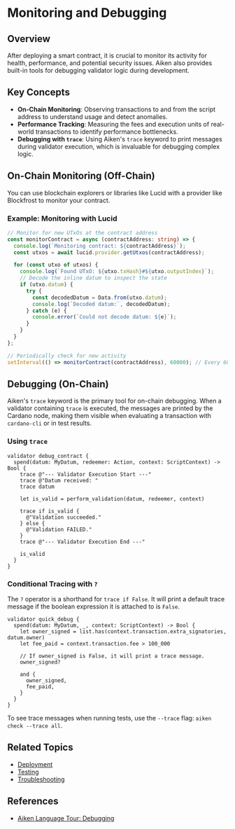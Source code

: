 # Monitoring and Debugging

## Overview

After deploying a smart contract, it is crucial to monitor its activity for health, performance, and potential security issues. Aiken also provides built-in tools for debugging validator logic during development.

## Key Concepts

- **On-Chain Monitoring**: Observing transactions to and from the script address to understand usage and detect anomalies.
- **Performance Tracking**: Measuring the fees and execution units of real-world transactions to identify performance bottlenecks.
- **Debugging with `trace`**: Using Aiken's `trace` keyword to print messages during validator execution, which is invaluable for debugging complex logic.

## On-Chain Monitoring (Off-Chain)

You can use blockchain explorers or libraries like Lucid with a provider like Blockfrost to monitor your contract.

### Example: Monitoring with Lucid

```typescript
// Monitor for new UTxOs at the contract address
const monitorContract = async (contractAddress: string) => {
  console.log(`Monitoring contract: ${contractAddress}`);
  const utxos = await lucid.provider.getUtxos(contractAddress);

  for (const utxo of utxos) {
    console.log(`Found UTxO: ${utxo.txHash}#${utxo.outputIndex}`);
    // Decode the inline datum to inspect the state
    if (utxo.datum) {
      try {
        const decodedDatum = Data.from(utxo.datum);
        console.log(`Decoded datum:`, decodedDatum);
      } catch (e) {
        console.error(`Could not decode datum: ${e}`);
      }
    }
  }
};

// Periodically check for new activity
setInterval(() => monitorContract(contractAddress), 60000); // Every 60 seconds
```

## Debugging (On-Chain)

Aiken's `trace` keyword is the primary tool for on-chain debugging. When a validator containing `trace` is executed, the messages are printed by the Cardano node, making them visible when evaluating a transaction with `cardano-cli` or in test results.

### Using `trace`

```aiken
validator debug_contract {
  spend(datum: MyDatum, redeemer: Action, context: ScriptContext) -> Bool {
    trace @"--- Validator Execution Start ---"
    trace @"Datum received: "
    trace datum

    let is_valid = perform_validation(datum, redeemer, context)

    trace if is_valid {
      @"Validation succeeded."
    } else {
      @"Validation FAILED."
    }
    trace @"--- Validator Execution End ---"

    is_valid
  }
}
```

### Conditional Tracing with `?`

The `?` operator is a shorthand for `trace if False`. It will print a default trace message if the boolean expression it is attached to is `False`.

```aiken
validator quick_debug {
  spend(datum: MyDatum, _, context: ScriptContext) -> Bool {
    let owner_signed = list.has(context.transaction.extra_signatories, datum.owner)
    let fee_paid = context.transaction.fee > 100_000

    // If owner_signed is False, it will print a trace message.
    owner_signed?

    and {
      owner_signed,
      fee_paid,
    }
  }
}
```

To see trace messages when running tests, use the `--trace` flag: `aiken check --trace all`.

## Related Topics

- [Deployment](./deployment.md)
- [Testing](../language/testing.md)
- [Troubleshooting](../references/troubleshooting.md)

## References

- [Aiken Language Tour: Debugging](https://aiken-lang.org/language-tour/errors-and-debugging)
